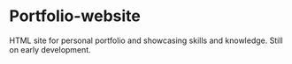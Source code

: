 # Portfolio-website
HTML site for personal portfolio and showcasing skills and knowledge.
Still on early development.
